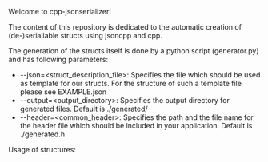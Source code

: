Welcome to cpp-jsonserializer!

The content of this repository is dedicated to the automatic creation of (de-)serialiable structs using jsoncpp and cpp.

The generation of the structs itself is done by a python script (generator.py) and has following parameters:
- --json=<struct_description_file>: Specifies the file which should be used as template for our structs. For the structure of such a template file please see EXAMPLE.json
- --output=<output_directory>: Specifies the output directory for generated files. Default is ./generated/
- --header=<common_header>: Specifies the path and the file name for the header file which should be included in your application. Default is ./generated.h

Usage of structures:
